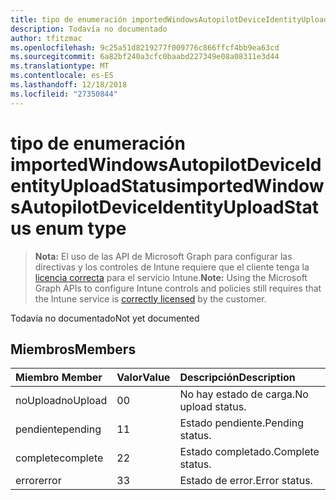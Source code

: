 ```yaml
---
title: tipo de enumeración importedWindowsAutopilotDeviceIdentityUploadStatus
description: Todavía no documentado
author: tfitzmac
ms.openlocfilehash: 9c25a51d8219277f009776c866ffcf4bb9ea63cd
ms.sourcegitcommit: 6a82bf240a3cfc0baabd227349e08a08311e3d44
ms.translationtype: MT
ms.contentlocale: es-ES
ms.lasthandoff: 12/18/2018
ms.locfileid: "27350844"
---
```

# <a name="importedwindowsautopilotdeviceidentityuploadstatus-enum-type"></a><span data-ttu-id="6b817-103">tipo de enumeración importedWindowsAutopilotDeviceIdentityUploadStatus</span><span class="sxs-lookup"><span data-stu-id="6b817-103">importedWindowsAutopilotDeviceIdentityUploadStatus enum type</span></span>

> <span data-ttu-id="6b817-104">**Nota:** El uso de las API de Microsoft Graph para configurar las directivas y los controles de Intune requiere que el cliente tenga la [licencia correcta](https://go.microsoft.com/fwlink/?linkid=839381) para el servicio Intune.</span><span class="sxs-lookup"><span data-stu-id="6b817-104">**Note:** Using the Microsoft Graph APIs to configure Intune controls and policies still requires that the Intune service is [correctly licensed](https://go.microsoft.com/fwlink/?linkid=839381) by the customer.</span></span>

<span data-ttu-id="6b817-105">Todavía no documentado</span><span class="sxs-lookup"><span data-stu-id="6b817-105">Not yet documented</span></span>
## <a name="members"></a><span data-ttu-id="6b817-106">Miembros</span><span class="sxs-lookup"><span data-stu-id="6b817-106">Members</span></span>
|<span data-ttu-id="6b817-107">Miembro	</span><span class="sxs-lookup"><span data-stu-id="6b817-107">Member</span></span>|<span data-ttu-id="6b817-108">Valor</span><span class="sxs-lookup"><span data-stu-id="6b817-108">Value</span></span>|<span data-ttu-id="6b817-109">Descripción</span><span class="sxs-lookup"><span data-stu-id="6b817-109">Description</span></span>|
|:---|:---|:---|
|<span data-ttu-id="6b817-110">noUpload</span><span class="sxs-lookup"><span data-stu-id="6b817-110">noUpload</span></span>|<span data-ttu-id="6b817-111">0</span><span class="sxs-lookup"><span data-stu-id="6b817-111">0</span></span>|<span data-ttu-id="6b817-112">No hay estado de carga.</span><span class="sxs-lookup"><span data-stu-id="6b817-112">No upload status.</span></span>|
|<span data-ttu-id="6b817-113">pendiente</span><span class="sxs-lookup"><span data-stu-id="6b817-113">pending</span></span>|<span data-ttu-id="6b817-114">1</span><span class="sxs-lookup"><span data-stu-id="6b817-114">1</span></span>|<span data-ttu-id="6b817-115">Estado pendiente.</span><span class="sxs-lookup"><span data-stu-id="6b817-115">Pending status.</span></span>|
|<span data-ttu-id="6b817-116">complete</span><span class="sxs-lookup"><span data-stu-id="6b817-116">complete</span></span>|<span data-ttu-id="6b817-117">2</span><span class="sxs-lookup"><span data-stu-id="6b817-117">2</span></span>|<span data-ttu-id="6b817-118">Estado completado.</span><span class="sxs-lookup"><span data-stu-id="6b817-118">Complete status.</span></span>|
|<span data-ttu-id="6b817-119">error</span><span class="sxs-lookup"><span data-stu-id="6b817-119">error</span></span>|<span data-ttu-id="6b817-120">3</span><span class="sxs-lookup"><span data-stu-id="6b817-120">3</span></span>|<span data-ttu-id="6b817-121">Estado de error.</span><span class="sxs-lookup"><span data-stu-id="6b817-121">Error status.</span></span>|



